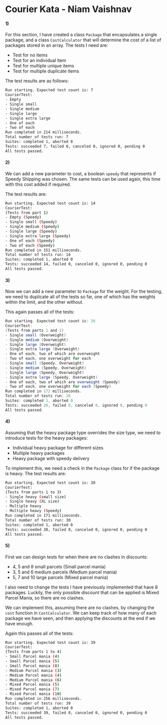# Courier Kata - Niam Vaishnav

#### 1)

For this section, I have created a class `Package` that encapsulates a single package, and a class `CostCalculator` that will determine the cost of a list of packages stored in an array. The tests I need are:

- Test for no items
- Test for an individual item
- Test for multiple unique items
- Test for multiple duplicate items

The test results are as follows:

```bash
Run starting. Expected test count is: 7
CourierTest:
- Empty
- Single small
- Single medium
- Single large
- Single extra large
- One of each
- Two of each
Run completed in 214 milliseconds.
Total number of tests run: 7
Suites: completed 1, aborted 0
Tests: succeeded 7, failed 0, canceled 0, ignored 0, pending 0
All tests passed.
```



#### 2)

We can add a new parameter to cost, a boolean `speedy` that represents if Speedy Shipping was chosen. The same tests can be used again, this time with this cost added if required.

The test results are:

```bash
Run starting. Expected test count is: 14
CourierTest:
(Tests from part 1)
- Empty (Speedy)
- Single small (Speedy)
- Single medium (Speedy)
- Single large (Speedy)
- Single extra large (Speedy)
- One of each (Speedy)
- Two of each (Speedy)
Run completed in 151 milliseconds.
Total number of tests run: 14
Suites: completed 1, aborted 0
Tests: succeeded 14, failed 0, canceled 0, ignored 0, pending 0
All tests passed.
```



#### 3)

Now we can add a new parameter to `Package` for the weight. For the testing, we need to duplicate all of the tests so far, one of which has the weights within the limit, and the other without.

This again passes all of the tests:

```scala
Run starting. Expected test count is: 26
CourierTest:
(Tests from parts 1 and 2)
- Single small (Overweight)
- Single medium (Overweight)
- Single large (Overweight)
- Single extra large (Overweight)
- One of each, two of which are overweight
- Two of each, one overweight for each
- Single small (Speedy, Overweight)
- Single medium (Speedy, Overweight)
- Single large (Speedy, Overweight)
- Single extra large (Speedy, Overweight)
- One of each, two of which are overweight (Speedy)
- Two of each, one overweight for each (Speedy)
Run completed in 172 milliseconds.
Total number of tests run: 26
Suites: completed 1, aborted 0
Tests: succeeded 26, failed 0, canceled 0, ignored 0, pending 0
All tests passed.
```



#### 4)

Assuming that the heavy package type overrides the size type, we need to introduce tests for the heavy packages:

- Individual heavy package for different sizes
- Multiple heavy packages
- Heavy package with speedy delivery

To implement this, we need a check in the `Package` class for if the package is heavy. The test results are:

```bash
Run starting. Expected test count is: 30
CourierTest:
(Tests from parts 1 to 3)
- Single heavy (small size)
- Single heavy (XL size)
- Multiple heavy
- Multiple heavy (Speedy)
Run completed in 171 milliseconds.
Total number of tests run: 30
Suites: completed 1, aborted 0
Tests: succeeded 30, failed 0, canceled 0, ignored 0, pending 0
All tests passed.
```



#### 5)

First we can design tests for when there are no clashes in discounts:

- 4, 5 and 8 small parcels (Small parcel mania) 
- 3, 5 and 6 medium parcels (Medium parcel mania)
- 5, 7 and 10 large parcels (Mixed parcel mania)

I also need to change the tests I have previously implemented that have 8 packages. Luckily, the only possible discount that can be applied is Mixed Parcel Mania, so there are no clashes.

We can implement this, assuming there are no clashes, by changing the `cost` function in `CostCalculator`. We can keep track of how many of each package we have seen, and then applying the discounts at the end if we have enough.

Again this passes all of the tests:

```bash
Run starting. Expected test count is: 39
CourierTest:
(Tests from parts 1 to 4)
- Small Parcel mania (4)
- Small Parcel mania (5)
- Small Parcel mania (8)
- Medium Parcel mania (3)
- Medium Parcel mania (4)
- Medium Parcel mania (6)
- Mixed Parcel mania (5)
- Mixed Parcel mania (7)
- Mixed Parcel mania (10)
Run completed in 256 milliseconds.
Total number of tests run: 39
Suites: completed 1, aborted 0
Tests: succeeded 39, failed 0, canceled 0, ignored 0, pending 0
All tests passed.
```



































